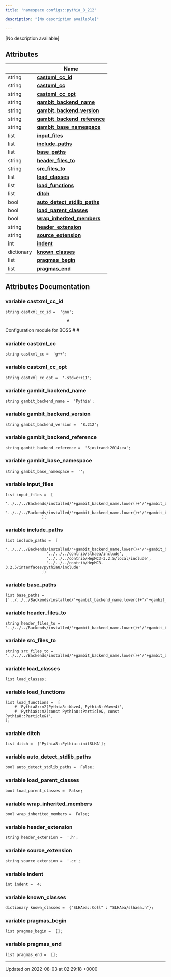 ```yaml
---
title: 'namespace configs::pythia_8_212'

description: "[No description available]"

---
```







[No description available]

## Attributes

|                | Name           |
| -------------- | -------------- |
| string | **[castxml_cc_id](/documentation/code/darkbit_development/namespaces/namespaceconfigs_1_1pythia__8__212/#variable-castxml-cc-id)**  |
| string | **[castxml_cc](/documentation/code/darkbit_development/namespaces/namespaceconfigs_1_1pythia__8__212/#variable-castxml-cc)**  |
| string | **[castxml_cc_opt](/documentation/code/darkbit_development/namespaces/namespaceconfigs_1_1pythia__8__212/#variable-castxml-cc-opt)**  |
| string | **[gambit_backend_name](/documentation/code/darkbit_development/namespaces/namespaceconfigs_1_1pythia__8__212/#variable-gambit-backend-name)**  |
| string | **[gambit_backend_version](/documentation/code/darkbit_development/namespaces/namespaceconfigs_1_1pythia__8__212/#variable-gambit-backend-version)**  |
| string | **[gambit_backend_reference](/documentation/code/darkbit_development/namespaces/namespaceconfigs_1_1pythia__8__212/#variable-gambit-backend-reference)**  |
| string | **[gambit_base_namespace](/documentation/code/darkbit_development/namespaces/namespaceconfigs_1_1pythia__8__212/#variable-gambit-base-namespace)**  |
| list | **[input_files](/documentation/code/darkbit_development/namespaces/namespaceconfigs_1_1pythia__8__212/#variable-input-files)**  |
| list | **[include_paths](/documentation/code/darkbit_development/namespaces/namespaceconfigs_1_1pythia__8__212/#variable-include-paths)**  |
| list | **[base_paths](/documentation/code/darkbit_development/namespaces/namespaceconfigs_1_1pythia__8__212/#variable-base-paths)**  |
| string | **[header_files_to](/documentation/code/darkbit_development/namespaces/namespaceconfigs_1_1pythia__8__212/#variable-header-files-to)**  |
| string | **[src_files_to](/documentation/code/darkbit_development/namespaces/namespaceconfigs_1_1pythia__8__212/#variable-src-files-to)**  |
| list | **[load_classes](/documentation/code/darkbit_development/namespaces/namespaceconfigs_1_1pythia__8__212/#variable-load-classes)**  |
| list | **[load_functions](/documentation/code/darkbit_development/namespaces/namespaceconfigs_1_1pythia__8__212/#variable-load-functions)**  |
| list | **[ditch](/documentation/code/darkbit_development/namespaces/namespaceconfigs_1_1pythia__8__212/#variable-ditch)**  |
| bool | **[auto_detect_stdlib_paths](/documentation/code/darkbit_development/namespaces/namespaceconfigs_1_1pythia__8__212/#variable-auto-detect-stdlib-paths)**  |
| bool | **[load_parent_classes](/documentation/code/darkbit_development/namespaces/namespaceconfigs_1_1pythia__8__212/#variable-load-parent-classes)**  |
| bool | **[wrap_inherited_members](/documentation/code/darkbit_development/namespaces/namespaceconfigs_1_1pythia__8__212/#variable-wrap-inherited-members)**  |
| string | **[header_extension](/documentation/code/darkbit_development/namespaces/namespaceconfigs_1_1pythia__8__212/#variable-header-extension)**  |
| string | **[source_extension](/documentation/code/darkbit_development/namespaces/namespaceconfigs_1_1pythia__8__212/#variable-source-extension)**  |
| int | **[indent](/documentation/code/darkbit_development/namespaces/namespaceconfigs_1_1pythia__8__212/#variable-indent)**  |
| dictionary | **[known_classes](/documentation/code/darkbit_development/namespaces/namespaceconfigs_1_1pythia__8__212/#variable-known-classes)**  |
| list | **[pragmas_begin](/documentation/code/darkbit_development/namespaces/namespaceconfigs_1_1pythia__8__212/#variable-pragmas-begin)**  |
| list | **[pragmas_end](/documentation/code/darkbit_development/namespaces/namespaceconfigs_1_1pythia__8__212/#variable-pragmas-end)**  |



## Attributes Documentation

### variable castxml_cc_id

```
string castxml_cc_id =  'gnu';
```




```
                           #
```

 Configuration module for BOSS # # 


### variable castxml_cc

```
string castxml_cc =  'g++';
```


### variable castxml_cc_opt

```
string castxml_cc_opt =  '-std=c++11';
```


### variable gambit_backend_name

```
string gambit_backend_name =  'Pythia';
```


### variable gambit_backend_version

```
string gambit_backend_version =  '8.212';
```


### variable gambit_backend_reference

```
string gambit_backend_reference =  'Sjostrand:2014zea';
```


### variable gambit_base_namespace

```
string gambit_base_namespace =  '';
```


### variable input_files

```
list input_files =  [
                  '../../../Backends/installed/'+gambit_backend_name.lower()+'/'+gambit_backend_version+'/include/Pythia8/Pythia.h',
                  '../../../Backends/installed/'+gambit_backend_name.lower()+'/'+gambit_backend_version+'/include/Pythia8/GAMBIT_hepmc_writer.h',
                ];
```


### variable include_paths

```
list include_paths =  [
                  '../../../Backends/installed/'+gambit_backend_name.lower()+'/'+gambit_backend_version+'/include',
                  '../../../contrib/slhaea/include',
                  '../../../contrib/HepMC3-3.2.5/local/include',
                  '../../../contrib/HepMC3-3.2.5/interfaces/pythia8/include'
                ];
```


### variable base_paths

```
list base_paths =  ['../../../Backends/installed/'+gambit_backend_name.lower()+'/'+gambit_backend_version+'/'];
```


### variable header_files_to

```
string header_files_to =  '../../../Backends/installed/'+gambit_backend_name.lower()+'/'+gambit_backend_version+'/include';
```


### variable src_files_to

```
string src_files_to =  '../../../Backends/installed/'+gambit_backend_name.lower()+'/'+gambit_backend_version+'/src';
```


### variable load_classes

```
list load_classes;
```


### variable load_functions

```
list load_functions =  [
    # 'Pythia8::m2(Pythia8::Wave4, Pythia8::Wave4)',
    # 'Pythia8::m2(const Pythia8::Particle&, const Pythia8::Particle&)',
];
```


### variable ditch

```
list ditch =  ['Pythia8::Pythia::initSLHA'];
```


### variable auto_detect_stdlib_paths

```
bool auto_detect_stdlib_paths =  False;
```


### variable load_parent_classes

```
bool load_parent_classes =  False;
```


### variable wrap_inherited_members

```
bool wrap_inherited_members =  False;
```


### variable header_extension

```
string header_extension =  '.h';
```


### variable source_extension

```
string source_extension =  '.cc';
```


### variable indent

```
int indent =  4;
```


### variable known_classes

```
dictionary known_classes =  {"SLHAea::Coll" : "SLHAea/slhaea.h"};
```


### variable pragmas_begin

```
list pragmas_begin =  [];
```


### variable pragmas_end

```
list pragmas_end =  [];
```





-------------------------------

Updated on 2022-08-03 at 02:29:18 +0000